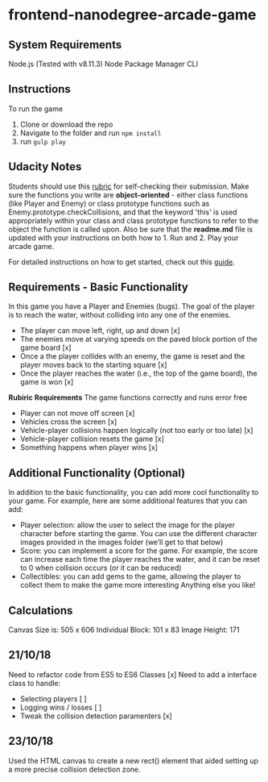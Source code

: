 frontend-nanodegree-arcade-game
===============================

## System Requirements
Node.js (Tested with v8.11.3)
Node Package Manager CLI

## Instructions

To run the game
1. Clone or download the repo
2. Navigate to the folder and run `npm install`
3. run `gulp play`

## Udacity Notes

Students should use this [rubric](https://review.udacity.com/#!/projects/2696458597/rubric) for self-checking their submission. Make sure the functions you write are **object-oriented** - either class functions (like Player and Enemy) or class prototype functions such as Enemy.prototype.checkCollisions, and that the keyword 'this' is used appropriately within your class and class prototype functions to refer to the object the function is called upon. Also be sure that the **readme.md** file is updated with your instructions on both how to 1. Run and 2. Play your arcade game.

For detailed instructions on how to get started, check out this [guide](https://docs.google.com/document/d/1v01aScPjSWCCWQLIpFqvg3-vXLH2e8_SZQKC8jNO0Dc/pub?embedded=true).

## Requirements - Basic Functionality

In this game you have a Player and Enemies (bugs). The goal of the player is to reach the water, without colliding into any one of the enemies.

* The player can move left, right, up and down [x]
* The enemies move at varying speeds on the paved block portion of the game board [x]
* Once a the player collides with an enemy, the game is reset and the player moves back to the starting square [x]
* Once the player reaches the water (i.e., the top of the game board), the game is won [x]

**Rubiric Requirements**
The game functions correctly and runs error free

* Player can not move off screen [x]
* Vehicles cross the screen [x]
* Vehicle-player collisions happen logically (not too early or too late) [x]
* Vehicle-player collision resets the game [x]
* Something happens when player wins [x]

## Additional Functionality (Optional)

In addition to the basic functionality, you can add more cool functionality to your game. For example, here are some additional features that you can add:

* Player selection: allow the user to select the image for the player character before starting the game. You can use the different character images provided in the images folder (we’ll get to that below)
* Score: you can implement a score for the game. For example, the score can increase each time the player reaches the water, and it can be reset to 0 when collision occurs (or it can be reduced)
* Collectibles: you can add gems to the game, allowing the player to collect them to make the game more interesting
Anything else you like!

## Calculations

Canvas Size is: 505 x 606
Individual Block: 101 x 83
Image Height: 171

## 21/10/18
Need to refactor code from ES5 to ES6 Classes [x]
Need to add a interface class to handle:
- Selecting players [ ]
- Logging wins / losses [ ]
- Tweak the collision detection paramenters [x]

## 23/10/18
Used the HTML canvas to create a new rect() element that aided setting up a more
precise collision detection zone.

